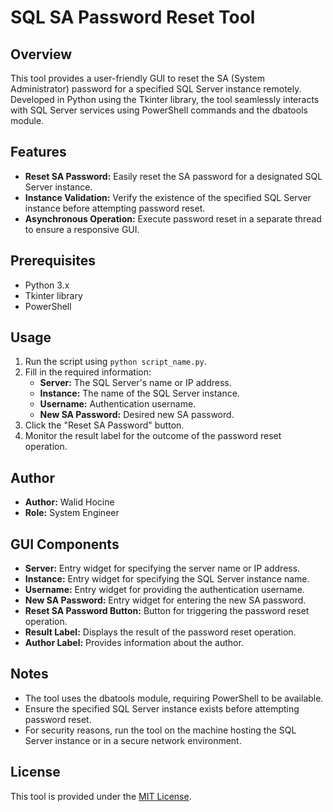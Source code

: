 # SQL SA Password Reset Tool

## Overview

This tool provides a user-friendly GUI to reset the SA (System Administrator) password for a specified SQL Server instance remotely. Developed in Python using the Tkinter library, the tool seamlessly interacts with SQL Server services using PowerShell commands and the dbatools module.

## Features

- **Reset SA Password:** Easily reset the SA password for a designated SQL Server instance.
- **Instance Validation:** Verify the existence of the specified SQL Server instance before attempting password reset.
- **Asynchronous Operation:** Execute password reset in a separate thread to ensure a responsive GUI.

## Prerequisites

- Python 3.x
- Tkinter library
- PowerShell

## Usage

1. Run the script using `python script_name.py`.
2. Fill in the required information:
   - **Server:** The SQL Server's name or IP address.
   - **Instance:** The name of the SQL Server instance.
   - **Username:** Authentication username.
   - **New SA Password:** Desired new SA password.
3. Click the "Reset SA Password" button.
4. Monitor the result label for the outcome of the password reset operation.

## Author

- **Author:** Walid Hocine
- **Role:** System Engineer

## GUI Components

- **Server:** Entry widget for specifying the server name or IP address.
- **Instance:** Entry widget for specifying the SQL Server instance name.
- **Username:** Entry widget for providing the authentication username.
- **New SA Password:** Entry widget for entering the new SA password.
- **Reset SA Password Button:** Button for triggering the password reset operation.
- **Result Label:** Displays the result of the password reset operation.
- **Author Label:** Provides information about the author.

## Notes

- The tool uses the dbatools module, requiring PowerShell to be available.
- Ensure the specified SQL Server instance exists before attempting password reset.
- For security reasons, run the tool on the machine hosting the SQL Server instance or in a secure network environment.

## License

This tool is provided under the [MIT License](LICENSE).
